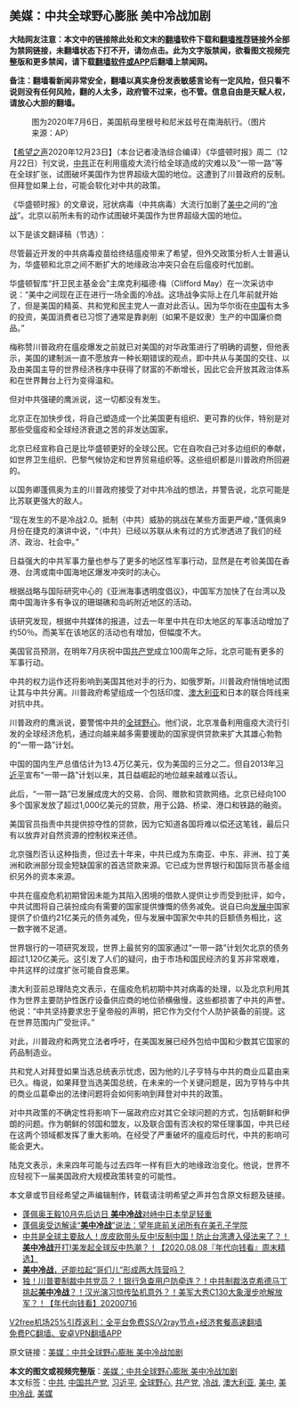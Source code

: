  <h2>美媒：中共全球野心膨胀 美中冷战加剧</h2> <p class="notice"><b>大陆网友注意：本文中的链接除此处和文末的<a href="https://github.com/bannedbook/fanqiang" >翻墙</a>软件下载和<a href="https://github.com/killgcd/justmysocks/blob/master/README.md">翻墙推荐</a>链接外全部为禁网链接，未翻墙状态下打不开，请勿点击。此为文字版禁闻，欲看图文视频完整版和更多禁闻，请下载<a href="https://github.com/bannedbook/fanqiang">翻墙软件或APP</a>后翻墙上禁闻网。</p><p>备注：翻墙看新闻非常安全，翻墙以真实身份发表敏感言论有一定风险，但只看不说则没有任何风险，翻的人太多，政府管不过来，也不管。信息自由是天赋人权，请放心大胆的翻墙。</b></p>  <div class="entry"> <figure><figcaption>图为2020年7月6日，美国航母里根号和尼米兹号在南海航行。（图片来源：AP）</figcaption></figure> <p>【<span class='wp_keywordlink_affiliate'><a href="https://www.soundofhope.org" title="希望之声" target="_blank">希望之声</a></span>2020年12月23日】（本台记者凌浩综合编译）《华盛顿时报》周二（12月22日）刊文说，<a href="https://www.bannedbook.org/bnews/tag/%e4%b8%ad%e5%85%b1/" class="st_tag internal_tag" rel="tag" title="标签 中共 下的日志">中共</a>正在利用瘟疫大流行给全球造成的灾难以及“一带一路”等在全球扩张，试图破坏美国作为世界超级大国的地位。这遭到了川普政府的反制。但拜登如果上台，可能会软化对中共的政策。</p> <p>《华盛顿时报》的文章说，冠状病毒（中共病毒）大流行加剧了<a href="https://www.bannedbook.org/bnews/tag/%e7%be%8e%e4%b8%ad/" class="st_tag internal_tag" rel="tag" title="标签 美中 下的日志">美中</a>之间的“<a href="https://www.bannedbook.org/bnews/tag/%E5%86%B7%E6%88%98/" class="st_tag internal_tag" rel="tag" title="标签 冷战 下的日志">冷战</a>”。北京以前所未有的动作试图破坏美国作为世界超级大国的地位。</p> <p>以下是该文翻译稿（节选）：</p> <p>尽管最近开发的中共病毒疫苗给终结瘟疫带来了希望，但外交政策分析人士普遍认为，华盛顿和北京之间不断扩大的地缘政治冲突只会在后瘟疫时代加剧。</p> <p>华盛顿智库“扞卫民主基金会”主席克利福德·梅（Clifford May）在一次采访中说：“美中之间现在正在进行一场全面的冷战。这场战争实际上在几年前就开始了，但是美国的精英、共和党和民主党人一直对此否认。因为华尔街在<span class='wp_keywordlink_affiliate'><a href="https://www.bannedbook.org/" title="中国" target="_blank">中国</a></span>有太多的投资，美国消费者已习惯了通常是靠剥削（如果不是奴隶）生产的中国廉价商品。”</p> <p>梅称赞川普政府在瘟疫爆发之前就已对美国的对华政策进行了明确的调整，但他表示，美国的建制派一直不愿放弃一种长期错误的观点，即中共从与美国的交往、以及由美国主导的世界经济秩序中获得了财富的不断增长，因此它会开放其政治体系和在世界舞台上行为变得温和。</p> <p>但对中共强硬的鹰派说，这一切都没有发生。</p>  <p>北京正在加快步伐，将自己塑造成一个比美国更有组织、更可靠的伙伴，特别是对那些受瘟疫和全球经济衰退之苦的非发达国家。</p> <p>北京已经宣称自己是比华盛顿更好的全球公民。它在自吹自己对多边组织的奉献，如世界卫生组织、巴黎气候协定和世界贸易组织等。这些组织都是川普政府所回避的。</p> <p>以国务卿蓬佩奥为主的川普政府接受了对中共冷战的想法，并警告说，北京可能是比苏联更强大的敌人。</p> <p>“现在发生的不是冷战2.0。抵制（中共）威胁的挑战在某些方面更严峻，”蓬佩奥9月份在捷克的演讲中说，“（中共）已经以苏联从未有过的方式渗透进了我们的经济、政治、社会中。”</p> <p>日益强大的中共军事力量也参与了更多的地区性军事行动，显然是在考验美国在香港、台湾或南中国海地区爆发冲突时的决心。</p> <p>根据战略与国际研究中心的《亚洲海事透明度倡议》，中国军方加快了在台湾以及南中国海许多有争议的珊瑚礁和岛屿附近地区的活动。</p> <p>该研究发现，根据中共媒体的报道，过去一年里中共在印太地区的军事活动增加了约50％。而美军在该地区的活动也有增加，但幅度不大。</p>  <p>美国官员预测，在明年7月庆祝中国<a href="https://www.bannedbook.org/bnews/tag/%e5%85%b1%e4%ba%a7%e5%85%9a/" class="st_tag internal_tag" rel="tag" title="标签 共产党 下的日志">共产党</a>成立100周年之际，北京可能有更多的军事行动。</p> <p>中共的权力运作还将影响到美国其他对手的行为，如俄罗斯。川普政府悄悄地试图让其与中共分离。川普政府希望组成一个包括印度、<a href="https://www.bannedbook.org/bnews/tag/%e6%be%b3%e5%a4%a7%e5%88%a9%e4%ba%9a/" class="st_tag internal_tag" rel="tag" title="标签 澳大利亚 下的日志">澳大利亚</a>和日本的联合阵线来对抗中共。</p> <p>川普政府的鹰派说，要警惕中共的<a href="https://www.bannedbook.org/bnews/tag/%E5%85%A8%E7%90%83%E9%87%8E%E5%BF%83/" class="st_tag internal_tag" rel="tag" title="标签 全球野心 下的日志">全球野心</a>。他们说，北京准备利用瘟疫大流行引发的全球经济危机，通过向越来越多需要援助的国家提供贷款来扩大其雄心勃勃的“一带一路”计划。</p> <p>中国的国内生产总值估计为13.4万亿美元，仅为美国的三分之二。但自2013年<a href="https://www.bannedbook.org/bnews/tag/%e4%b9%a0%e8%bf%91%e5%b9%b3/" class="st_tag internal_tag" rel="tag" title="标签 习近平 下的日志">习近平</a>宣布“一带一路”计划以来，其日益崛起的地位越来越难以否认。</p> <p>此后，“一带一路”已发展成庞大的交易、合同、赠款和贷款网络。北京已经向100多个国家发放了超过1,000亿美元的贷款，用于公路、桥梁、港口和铁路的融资。</p> <p>美国官员指责中共提供掠夺性的贷款，因为它知道各国将难以偿还这笔钱，最后只有以放弃对自然资源的控制权来还债。</p> <p>北京强烈否认这种指责，但过去十年来，中共已成为东南亚、中东、非洲、拉丁美洲和欧洲部分现金短缺国家的首选贷款来源。它已成为世界银行和国际货币基金组织另外的资本来源。</p>  <p>中共在瘟疫危机初期曾因未能为其陷入困境的借款人提供让步而受到批评，如今，中共试图将自己装扮成向有需要的国家提供慷慨的债务减免。说自已向<span class='wp_keywordlink'><a href="https://www.bannedbook.org/forum11/topic335.html" title="禁片：发展中出现的问题，只能靠发展解决？" target="_blank">发展中</a></span>国家提供了价值约21亿美元的债务减免，但与发展中国家欠中共的巨额债务相比，这一数字微不足道。</p> <p>世界银行的一项研究发现，世界上最贫穷的国家通过“一带一路”计划欠北京的债务超过1,120亿美元。这引发了人们的疑问，由于市场和国民经济的复苏非常艰难，中共这样的过度扩张可能自食恶果。</p> <p>澳大利亚前总理陆克文表示，在瘟疫危机初期中共对病毒的处理，以及北京利用其作为世界主要防护性医疗设备供应商的地位骄横傲慢，这些都损害了中共的声誉。他说：“中共坚持要求忠于皇帝般的声明，把它作为交付个人防护装备的前提。这在世界范围内广受批评。”</p> <p>对此，川普政府和两党立法者呼吁，在美国发展已经外包给中国和少数其它国家的药品制造业。</p> <p>共和党人对拜登如果当选总统表示忧虑，因为他的儿子亨特与中共的商业瓜葛由来已久。梅说，如果拜登当选美国总统，在未来的一个关键问题是，因为亨特与中共的商业瓜葛牵出的法律问题将会如何影响到拜登对中共的政策。</p> <p>对中共政策的不确定性将影响下一届政府应对其它全球问题的方式，包括朝鲜和伊朗的问题。作为朝鲜的邻国和盟友，以及联合国有否决权的常任理事国，中共已经在这两个领域都发挥了重大影响。在经受了严重破坏的瘟疫后时代，中共的影响可能会更大。</p> <p>陆克文表示，未来四年可能与过去四年一样有巨大的地缘政治变化。他说，世界不应轻视下一届美国政府大规模政策转变的可能性。</p>  <p>本文章或节目经希望之声编辑制作，转载请注明希望之声并包含原文标题及链接。</p> <ul class='op-related-articles' title='相关阅读'> <li><a href='https://www.bannedbook.org/bnews/comments/20200927/1403978.html' target='_blank'>蓬佩奥王毅10月先后访日 <b>美中冷战</b>对峙中日本举足轻重</a></li> <li><a href='https://www.bannedbook.org/bnews/worldnews/usa/20200902/1389886.html' target='_blank'>蓬佩奥受访解读“<b>美中冷战</b>”说法：望年底前关闭所有在美孔子学院</a></li> <li><a href='https://www.bannedbook.org/bnews/taiwannews/20200808/1376703.html' target='_blank'>中共是全球主要敌人！庞皮欧带头反中!反制中国！防止台湾遭入侵法来了？！<b>美中冷战</b>开打!美发起全球反中热潮？！【2020.08.08『年代向钱看』周末精选】</a></li> <li><a href='https://www.bannedbook.org/bnews/headline/20200729/1368472.html' target='_blank'><b>美中冷战</b>，还能拉起“哥们儿”形成两大阵营吗？</a></li> <li><a href='https://www.bannedbook.org/bnews/taiwannews/20200716/1361924.html' target='_blank'>独！川普要制裁中共党员？！银行急查用户防牵连？！中共制裁洛克希德马丁挑起<b>美中冷战</b>？！汉光演习惊传坠机意外？！美军大秀C130大象漫步呛解放军？！【年代向钱看】20200716</a></li> </ul> <p class="texttj"> <a href="https://github.com/bannedbook/fanqiang/wiki/V2ray%E6%9C%BA%E5%9C%BA" target="_blank">V2free机场25%引荐返利：全平台免费SS/V2ray节点+经济套餐高速翻墙</a><br/> <a href="https://github.com/bannedbook/fanqiang/wiki/%E7%A6%81%E9%97%BB%E7%BD%91%E5%AE%89%E5%8D%93%E7%BF%BB%E5%A2%99%E6%96%B0%E9%97%BBAPP" target="_blank">免费PC翻墙、安卓VPN翻墙APP</a></p><p>原文链接：<a class="src_link"  href="https://www.soundofhope.org/post/456598" target="_blank">美媒：中共全球野心膨胀 美中冷战加剧</a></p><a name='sharetosocial'></a>       <div><b>本文的图文或视频完整版</b>：<a href='https://www.bannedbook.org/bnews/comments/20201224/1453760.html'>美媒：中共全球野心膨胀 美中冷战加剧</a></div>  </div><!--END ENTRY--> <div class="postfooter"> <div>本文标签：<a href="https://www.bannedbook.org/bnews/tag/%e4%b8%ad%e5%85%b1/" rel="tag">中共</a>, <a href="https://www.bannedbook.org/bnews/tag/%e4%b8%ad%e5%9b%bd%e5%85%b1%e4%ba%a7%e5%85%9a/" rel="tag">中国共产党</a>, <a href="https://www.bannedbook.org/bnews/tag/%e4%b9%a0%e8%bf%91%e5%b9%b3/" rel="tag">习近平</a>, <a href="https://www.bannedbook.org/bnews/tag/%E5%85%A8%E7%90%83%E9%87%8E%E5%BF%83/" rel="tag">全球野心</a>, <a href="https://www.bannedbook.org/bnews/tag/%e5%85%b1%e4%ba%a7%e5%85%9a/" rel="tag">共产党</a>, <a href="https://www.bannedbook.org/bnews/tag/%E5%86%B7%E6%88%98/" rel="tag">冷战</a>, <a href="https://www.bannedbook.org/bnews/tag/%e6%be%b3%e5%a4%a7%e5%88%a9%e4%ba%9a/" rel="tag">澳大利亚</a>, <a href="https://www.bannedbook.org/bnews/tag/%e7%be%8e%e4%b8%ad/" rel="tag">美中</a>, <a href="https://www.bannedbook.org/bnews/tag/%E7%BE%8E%E4%B8%AD%E5%86%B7%E6%88%98/" rel="tag">美中冷战</a>, <a href="https://www.bannedbook.org/bnews/tag/%e7%be%8e%e5%aa%92/" rel="tag">美媒</a></div>  </div><!--END POSTFOOTER--> 
